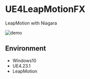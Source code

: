 # UE4LeapMotionFX

LeapMotion with Niagara

![demo](https://user-images.githubusercontent.com/947953/75161892-e4c75600-575f-11ea-9375-fd819e7803d2.gif)

## Environment

- Windows10
- UE4.23.1
- LeapMotion